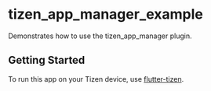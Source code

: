 # tizen_app_manager_example

Demonstrates how to use the tizen_app_manager plugin.

## Getting Started

To run this app on your Tizen device, use [flutter-tizen](https://github.com/flutter-tizen/flutter-tizen). 
